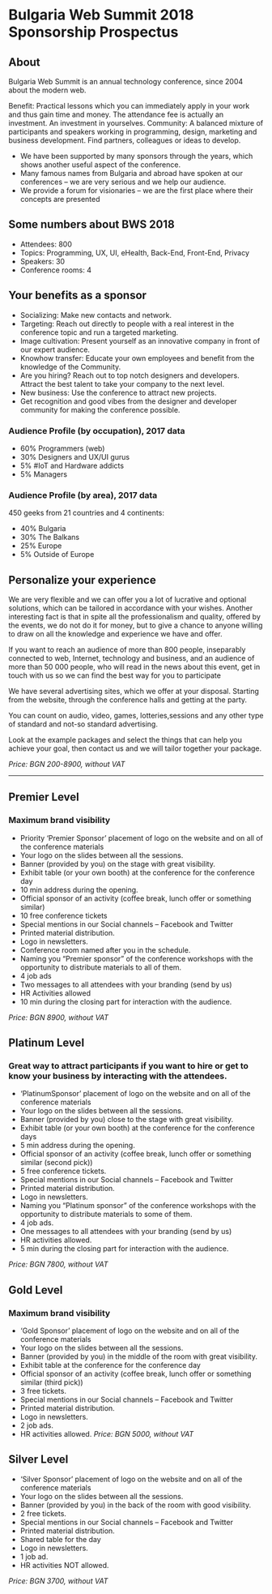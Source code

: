 # Bulgaria Web Summit 2018 Sponsorship Prospectus


## About
Bulgaria Web Summit is an annual technology conference, since 2004 about the modern web.


Benefit: Practical lessons which you can immediately apply in your work and thus gain time and money. The attendance fee is actually an investment. An investment in yourselves.
Community: A balanced mixture of participants and speakers working in programming, design, marketing and business development. Find partners, colleagues or ideas to develop.




 - We have been supported by many sponsors through the years, which shows another useful aspect of the conference.
 - Many famous names from Bulgaria and abroad have spoken at our conferences – we are very serious and we help our audience.
 - We provide a forum for visionaries – we are the first place where their concepts are presented


 ## Some numbers about BWS 2018
 
 - Attendees: 800
 - Topics: Programming, UX, UI, eHealth, Back-End, Front-End, Privacy
 - Speakers: 30
 - Conference rooms: 4

## Your benefits as a sponsor

 -  Socializing: Make new contacts and network.
 -  Targeting: Reach out directly to people with a real interest in the conference topic and run a targeted marketing.
 -  Image cultivation: Present yourself as an innovative company in front of our expert audience.
 -  Knowhow transfer: Educate your own employees and benefit from the knowledge of the Community.
 -  Are you hiring? Reach out to top notch designers and developers. Attract the best talent to take your company to the next level.
 -  New business: Use the conference to attract new projects.
 -  Get recognition and good vibes from the designer and developer community for making the conference possible.

### Audience Profile (by occupation), 2017 data
 - 60% Programmers (web)
 - 30% Designers and UX/UI gurus
 - 5% #IoT and Hardware addicts
 - 5% Managers


 ### Audience Profile (by area), 2017 data
 
 450 geeks from 21 countries and 4 continents:
 - 40% Bulgaria
 - 30% The Balkans
 - 25% Europe
 - 5% Outside of Europe 


 
 ## Personalize your experience
 
We are very flexible and we can offer you a lot of lucrative and optional  solutions, which can be tailored in accordance with your wishes.
Another interesting fact is that in spite all the professionalism and quality, offered by the events, we do not do it for money, but to give a chance to anyone willing to draw on all the knowledge and experience
we have and offer.

If you want to reach an audience of more than 800 people, inseparably connected to web, Internet, technology and business, and an audience of more than 50 000 people, who will read in the news
about this event, get in touch with us so we can find the best way for you to participate

We have several advertising sites, which we offer at your disposal. Starting from the website, through the conference halls and getting at the party.

You can count on audio, video, games, lotteries,sessions and any other type of standard and not-so standard advertising.

Look at the example packages and select the things that can help you achieve your goal, then contact us and we will tailor together your package.


*Price: BGN 200-8900, without VAT*

 

-------------

## Premier Level
### Maximum brand visibility

- Priority ‘Premier Sponsor’ placement of logo on the website and on all of the conference materials
-  Your logo on the slides between all the sessions.
-  Banner (provided by you) on the stage with great visibility.
-  Exhibit table (or your own booth) at the conference for the  conference day
- 10 min address during the opening.
- Official sponsor of an activity (coffee break, lunch offer or something similar)
- 10 free conference tickets
- Special mentions in our Social channels – Facebook and Twitter
- Printed material distribution.
- Logo in newsletters.
- Conference room named after you in the schedule.
- Naming you “Premier sponsor” of the conference workshops with the opportunity to distribute materials to all of them.
- 4 job ads
- Two messages to all attendees with your branding (send by us)
- HR Activities allowed
- 10 min during the closing part for interaction with the audience.

*Price: BGN 8900, without VAT*


## Platinum Level
### Great way to attract participants if you want to hire or get to know your business by interacting with the attendees.

- ‘PlatinumSponsor’ placement of logo on the
website and on all of the conference materials
- Your logo on the slides between all the sessions.
- Banner (provided by you) close to the stage with great visibility.
- Exhibit table (or your own booth) at the conference for the conference days
- 5 min address during the opening.
- Official sponsor of an activity (coffee break, lunch offer or something similar (second pick))
- 5 free conference tickets.
- Special mentions in our Social channels – Facebook and Twitter
- Printed material distribution.
- Logo in newsletters.
- Naming you “Platinum sponsor” of the  conference workshops with the opportunity to distribute materials to some of them.
- 4 job ads.
- One messages to all attendees with your branding (send by us)
- HR activities allowed.
-  5 min during the closing part for interaction with the audience.

*Price: BGN 7800, without VAT*


## Gold Level
### Maximum brand visibility

-  ‘Gold Sponsor’ placement of logo on the website and on all of the conference materials
-  Your logo on the slides between all the sessions.
- Banner (provided by you) in the middle of the room with great visibility.
- Exhibit table at the conference for the  conference day
-  Official sponsor of an activity (coffee break, lunch offer or something similar (third pick))
- 3 free tickets.
- Special mentions in our Social channels – Facebook and Twitter
- Printed material distribution.
- Logo in newsletters.
- 2 job ads.
- HR activities allowed.
*Price: BGN 5000, without VAT*


## Silver Level

- ‘Silver Sponsor’ placement of logo on the website and on all of the conference materials
- Your logo on the slides between all the sessions.
- Banner (provided by you) in the back of the room with good visibility.
- 2 free tickets.
- Special mentions in our Social channels – Facebook and Twitter
- Printed material distribution.
- Shared table for the day
- Logo in newsletters.
- 1 job ad.
-  HR activities NOT allowed.

*Price: BGN 3700, without VAT*
